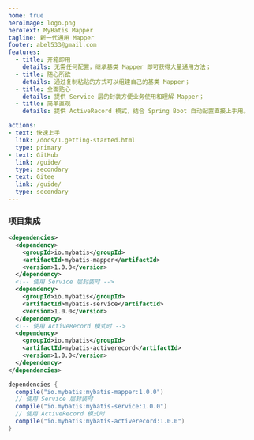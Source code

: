 ```yaml
---
home: true
heroImage: logo.png
heroText: MyBatis Mapper
tagline: 新一代通用 Mapper
footer: abel533@gmail.com
features:
  - title: 开箱即用
    details: 无需任何配置，继承基类 Mapper 即可获得大量通用方法；
  - title: 随心所欲
    details: 通过复制粘贴的方式可以组建自己的基类 Mapper；
  - title: 全面贴心
    details: 提供 Service 层的封装方便业务使用和理解 Mapper；
  - title: 简单直观
    details: 提供 ActiveRecord 模式，结合 Spring Boot 自动配置直接上手用。

actions:
- text: 快速上手
  link: /docs/1.getting-started.html
  type: primary
- text: GitHub
  link: /guide/
  type: secondary
- text: Gitee
  link: /guide/
  type: secondary
---
```


### 项目集成

<CodeGroup>
<CodeGroupItem title="Maven" active>

```xml
<dependencies>
  <dependency>
    <groupId>io.mybatis</groupId>
    <artifactId>mybatis-mapper</artifactId>
    <version>1.0.0</version>
  </dependency>
  <!-- 使用 Service 层封装时 -->
  <dependency>
    <groupId>io.mybatis</groupId>
    <artifactId>mybatis-service</artifactId>
    <version>1.0.0</version>
  </dependency>
  <!-- 使用 ActiveRecord 模式时 -->
  <dependency>
    <groupId>io.mybatis</groupId>
    <artifactId>mybatis-activerecord</artifactId>
    <version>1.0.0</version>
  </dependency>
</dependencies>
```

</CodeGroupItem>
<CodeGroupItem title="Gradle">

```groovy
dependencies {
  compile("io.mybatis:mybatis-mapper:1.0.0")
  // 使用 Service 层封装时
  compile("io.mybatis:mybatis-service:1.0.0")
  // 使用 ActiveRecord 模式时
  compile("io.mybatis:mybatis-activerecord:1.0.0")
}
```

</CodeGroupItem>
</CodeGroup>